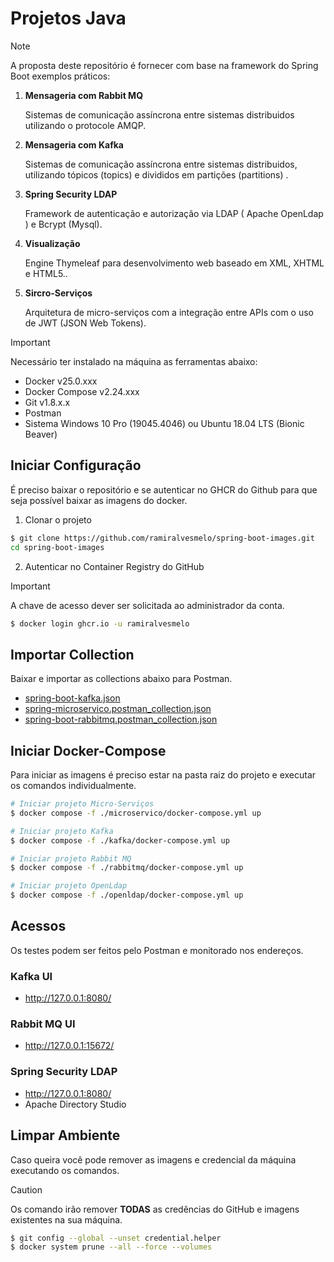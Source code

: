 # Projetos Java

> [!NOTE]
> A proposta deste repositório é fornecer com base na framework do Spring Boot exemplos práticos:

1. **Mensageria com Rabbit MQ**

    Sistemas de comunicação assíncrona entre sistemas distribuidos utilizando o protocole AMQP.

2. **Mensageria com Kafka**

    Sistemas de comunicação assíncrona entre sistemas distribuidos, utilizando tópicos (topics) e divididos em partições (partitions) .

3. **Spring Security LDAP**

    Framework de autenticação e autorização via LDAP ( Apache OpenLdap ) e Bcrypt (Mysql).

4. **Visualização**

    Engine Thymeleaf para desenvolvimento web baseado em XML, XHTML e HTML5..

5. **Sircro-Serviços**

    Arquitetura de micro-serviços com a integração entre APIs com o uso de JWT (JSON Web Tokens).

> [!IMPORTANT]
> Necessário ter instalado na máquina as ferramentas abaixo:

- Docker v25.0.xxx
- Docker Compose v2.24.xxx
- Git v1.8.x.x
- Postman
- Sistema Windows 10 Pro (19045.4046) ou Ubuntu 18.04 LTS (Bionic Beaver)

## Iniciar Configuração

É preciso baixar o repositório e se autenticar no GHCR do Github para que seja possível baixar as imagens do docker.

1. Clonar o projeto

```sh
$ git clone https://github.com/ramiralvesmelo/spring-boot-images.git
cd spring-boot-images
```

2. Autenticar no Container Registry do GitHub

> [!IMPORTANT]
> A chave de acesso dever ser solicitada ao administrador da conta.

```sh
$ docker login ghcr.io -u ramiralvesmelo 
```

## Importar Collection 

Baixar e importar as collections abaixo para Postman.

- <a href="spring-boot-kafka/spring-boot-kafka.postman_collection.json">spring-boot-kafka.json</a>
- <a href="spring-microservico/spring-microservico.postman_collection.json">spring-microservico.postman_collection.json</a>
- <a href="spring-boot-rabbitmq/spring-boot-rabbitmq.postman_collection.json">spring-boot-rabbitmq.postman_collection.json</a>


## Iniciar Docker-Compose

Para iniciar as imagens é preciso estar na pasta raiz do projeto  e executar os comandos individualmente.

```sh
# Iniciar projeto Micro-Serviços
$ docker compose -f ./microservico/docker-compose.yml up

# Iniciar projeto Kafka
$ docker compose -f ./kafka/docker-compose.yml up

# Iniciar projeto Rabbit MQ
$ docker compose -f ./rabbitmq/docker-compose.yml up

# Iniciar projeto OpenLdap
$ docker compose -f ./openldap/docker-compose.yml up

```

## Acessos

Os testes podem ser feitos pelo Postman e monitorado nos endereços.

### Kafka UI

- http://127.0.0.1:8080/

### Rabbit MQ UI

- http://127.0.0.1:15672/ 


### Spring Security LDAP

 - http://127.0.0.1:8080/
 - Apache Directory Studio

## Limpar Ambiente

Caso queira você pode remover as imagens e credencial da máquina executando os comandos.

> [!CAUTION]
> Os comando irão remover **TODAS** as credências do GitHub e imagens existentes na sua máquina.

```sh
$ git config --global --unset credential.helper
$ docker system prune --all --force --volumes
```